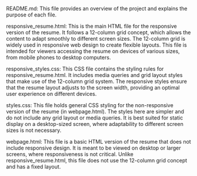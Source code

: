 README.md: This file provides an overview of the project and explains the purpose of each file.

responsive_resume.html: This is the main HTML file for the responsive version of the resume. It follows a 12-column grid concept, which allows the content to adapt smoothly to different screen sizes. The 12-column grid is widely used in responsive web design to create flexible layouts. This file is intended for viewers accessing the resume on devices of various sizes, from mobile phones to desktop computers.

responsive_styles.css: This CSS file contains the styling rules for responsive_resume.html. It includes media queries and grid layout styles that make use of the 12-column grid system. The responsive styles ensure that the resume layout adjusts to the screen width, providing an optimal user experience on different devices.

styles.css: This file holds general CSS styling for the non-responsive version of the resume (in webpage.html). The styles here are simpler and do not include any grid layout or media queries. It is best suited for static display on a desktop-sized screen, where adaptability to different screen sizes is not necessary.

webpage.html: This file is a basic HTML version of the resume that does not include responsive design. It is meant to be viewed on desktop or larger screens, where responsiveness is not critical. Unlike responsive_resume.html, this file does not use the 12-column grid concept and has a fixed layout.
